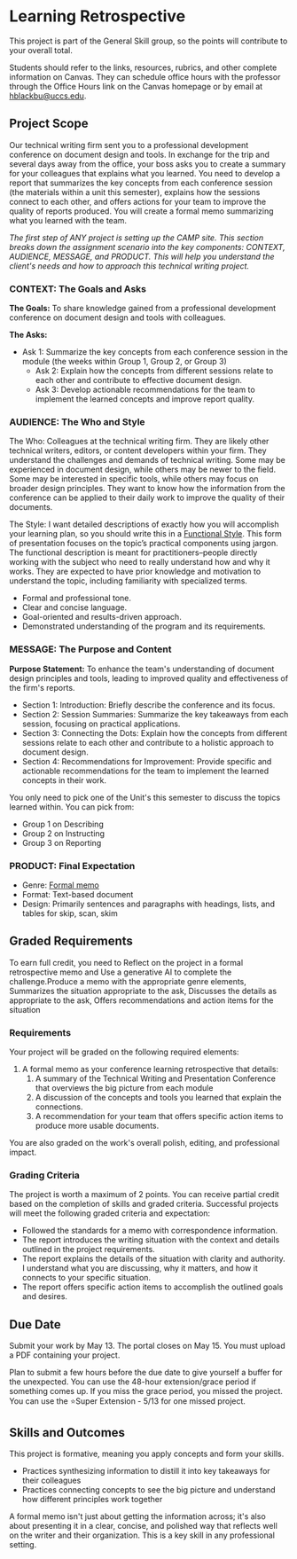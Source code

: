 # Learning Retrospective

This project is part of the General Skill group, so the points will contribute to your overall total.

Students should refer to the links, resources, rubrics, and other complete information on Canvas. They can schedule office hours with the professor through the Office Hours link on the Canvas homepage or by email at hblackbu@uccs.edu. 

## Project Scope

Our technical writing firm sent you to a professional development conference on document design and tools. In exchange for the trip and several days away from the office, your boss asks you to create a summary for your colleagues that explains what you learned. You need to develop a report that summarizes the key concepts from each conference session (the materials within a unit this semester), explains how the sessions connect to each other, and offers actions for your team to improve the quality of reports produced. You will create a formal memo summarizing what you learned with the team.

*The first step of ANY project is setting up the CAMP site. This section breaks down the assignment scenario into the key components: CONTEXT, AUDIENCE, MESSAGE, and PRODUCT. This will help you understand the client's needs and how to approach this technical writing project.*

### CONTEXT: The Goals and Asks

**The Goals:** To share knowledge gained from a professional development conference on document design and tools with colleagues.

**The Asks:**

* Ask 1: Summarize the key concepts from each conference session in the module (the weeks within Group 1, Group 2, or Group 3\)  
  * Ask 2: Explain how the concepts from different sessions relate to each other and contribute to effective document design.  
  * Ask 3: Develop actionable recommendations for the team to implement the learned concepts and improve report quality.  
    

### AUDIENCE: The Who and Style

The Who: Colleagues at the technical writing firm. They are likely other technical writers, editors, or content developers within your firm. They understand the challenges and demands of technical writing.  Some may be experienced in document design, while others may be newer to the field. Some may be interested in specific tools, while others may focus on broader design principles. They want to know how the information from the conference can be applied to their daily work to improve the quality of their documents.

The Style: I want detailed descriptions of exactly how you will accomplish your learning plan, so you should write this in a [Functional Style](https://pressbooks.pub/hayleyinhighered/chapter/intro-to-technical-writing/). This form of presentation focuses on the topic’s practical components using jargon. The functional description is meant for practitioners–people directly working with the subject who need to really understand how and why it works. They are expected to have prior knowledge and motivation to understand the topic, including familiarity with specialized terms.

* Formal and professional tone.  
* Clear and concise language.  
* Goal-oriented and results-driven approach.  
* Demonstrated understanding of the program and its requirements.

 

### MESSAGE: The Purpose and Content

**Purpose Statement:** To enhance the team's understanding of document design principles and tools, leading to improved quality and effectiveness of the firm's reports.

* Section 1: Introduction: Briefly describe the conference and its focus.  
* Section 2: Session Summaries: Summarize the key takeaways from each session, focusing on practical applications.  
* Section 3: Connecting the Dots: Explain how the concepts from different sessions relate to each other and contribute to a holistic approach to document design.  
* Section 4: Recommendations for Improvement: Provide specific and actionable recommendations for the team to implement the learned concepts in their work.

You only need to pick one of the Unit's this semester to discuss the topics learned within. You can pick from:

* Group 1 on Describing  
* Group 2 on Instructing  
* Group 3 on Reporting

### PRODUCT: Final Expectation

* Genre: [Formal memo](https://owl.purdue.edu/owl/subject_specific_writing/professional_technical_writing/memos/parts_of_a_memo.html)  
* Format: Text-based document  
* Design: Primarily sentences and paragraphs with headings, lists, and tables for skip, scan, skim

## Graded Requirements

To earn full credit, you need to Reflect on the project in a formal retrospective memo and Use a generative AI to complete the challenge.Produce a memo with the appropriate genre elements, Summarizes the situation appropriate to the ask, Discusses the details as appropriate to the ask, Offers recommendations and action items for the situation

### Requirements

Your project will be graded on the following required elements:

1. A formal memo as your conference learning retrospective that details:  
   1. A summary of the Technical Writing and Presentation Conference that overviews the big picture from each module  
   2. A discussion of the concepts and tools you learned that explain the connections.  
   3. A recommendation for your team that offers specific action items to produce more usable documents.

You are also graded on the work's overall polish, editing, and professional impact.

### Grading Criteria

The project is worth a maximum of 2 points. You can receive partial credit based on the completion of skills and graded criteria. Successful projects will meet the following graded criteria and expectation:

* Followed the standards for a memo with correspondence information.  
* The report introduces the writing situation with the context and details outlined in the project requirements.  
* The report explains the details of the situation with clarity and authority. I understand what you are discussing, why it matters, and how it connects to your specific situation.  
* The report offers specific action items to accomplish the outlined goals and desires.

## Due Date

Submit your work by May 13\. The portal closes on May 15\. You must upload a PDF containing your project.

Plan to submit a few hours before the due date to give yourself a buffer for the unexpected. You can use the 48-hour extension/grace period if something comes up. If you miss the grace period, you missed the project. You can use the ⭐Super Extension \- 5/13 for one missed project.

## Skills and Outcomes

This project is formative, meaning you apply concepts and form your skills. 

* Practices synthesizing information to distill it into key takeaways for their colleagues  
* Practices connecting concepts to see the big picture and understand how different principles work together

A formal memo isn't just about getting the information across; it's also about presenting it in a clear, concise, and polished way that reflects well on the writer and their organization. This is a key skill in any professional setting.

